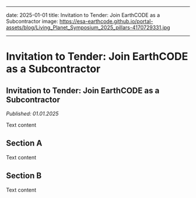 
---
date: 2025-01-01
title: Invitation to Tender: Join EarthCODE as a Subcontractor
image: https://esa-earthcode.github.io/portal-assets/blog/Living_Planet_Symposium_2025_pillars-4170729331.jpg

---

# Invitation to Tender: Join EarthCODE as a Subcontractor <!--{ as="img" mode="hero" src="https://esa-earthcode.github.io/portal-assets/blog/Living_Planet_Symposium_2025_pillars-4170729331.jpg" }-->

## Invitation to Tender: Join EarthCODE as a Subcontractor
*Published: 01.01.2025*

Text content

## Section A
Text content

## Section B
Text content
        